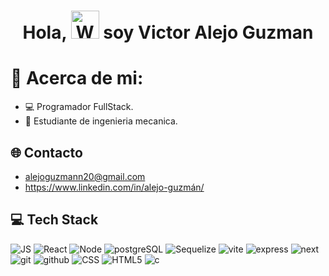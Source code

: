 <h1 align="center"> Hola, <img src="https://raw.githubusercontent.com/nixin72/nixin72/master/wave.gif" 
         alt="Waving hand animated gif"
         height="45"
         width="45" /> soy Victor Alejo Guzman</h1>

# 💫 Acerca de mi:

- 💻 Programador FullStack.
- 🔩 Estudiante de ingenieria mecanica.

## 🌐 Contacto

- alejoguzmann20@gmail.com
- https://www.linkedin.com/in/alejo-guzmán/

## 💻 Tech Stack

![JS](https://img.shields.io/badge/JavaScript-black?style=for-the-badge&logo=JavaScript) ![React](https://img.shields.io/badge/React-0f2f78?style=for-the-badge&logo=react) ![Node](https://img.shields.io/badge/Node.Js-green?style=for-the-badge) ![postgreSQL](https://img.shields.io/badge/PostgreSQL-aaaaaa?style=for-the-badge&logo=postgreSQL) ![Sequelize](https://img.shields.io/badge/sequelize-0f2f78?style=for-the-badge&logo=sequelize) ![vite](https://img.shields.io/badge/vite-00aee4?style=for-the-badge&logo=vite) ![express](https://img.shields.io/badge/expressjs-green?style=for-the-badge&logo=express) ![next](https://img.shields.io/badge/next-black?style=for-the-badge&logo=next.js) ![git](https://img.shields.io/badge/git-black?style=for-the-badge&logo=git) ![github](https://img.shields.io/badge/github-black?style=for-the-badge&logo=github) ![CSS](https://img.shields.io/badge/css-00aee4?style=for-the-badge&logo=Cascading_Style_Sheets) ![HTML5](https://img.shields.io/badge/css-aaaaaa?style=for-the-badge&logo=Html5)
![c](https://img.shields.io/badge/css-aaaaaa?style=for-the-badge&logo=Html5)
